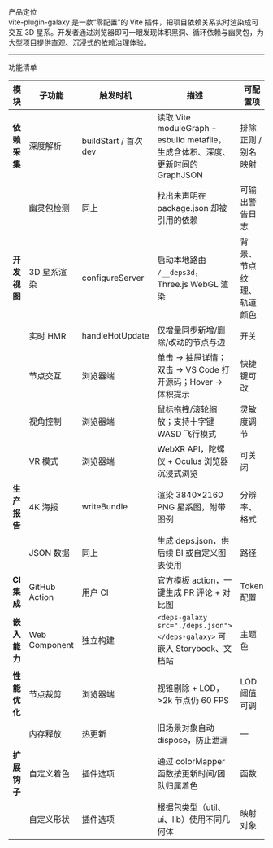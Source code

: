 产品定位  
vite-plugin-galaxy 是一款“零配置”的 Vite 插件，把项目依赖关系实时渲染成可交互 3D 星系。开发者通过浏览器即可一眼发现体积黑洞、循环依赖与幽灵包，为大型项目提供直观、沉浸式的依赖治理体验。

---

功能清单

| 模块 | 子功能 | 触发时机 | 描述 | 可配置项 |
|---|---|---|---|---|
| **依赖采集** | 深度解析 | buildStart / 首次 dev | 读取 Vite moduleGraph + esbuild metafile，生成含体积、深度、更新时间的 GraphJSON | 排除正则 / 别名映射 |
|  | 幽灵包检测 | 同上 | 找出未声明在 package.json 却被引用的依赖 | 可输出警告日志 |
| **开发视图** | 3D 星系渲染 | configureServer | 启动本地路由 `/__deps3d`，Three.js WebGL 渲染 | 背景、节点纹理、轨道颜色 |
|  | 实时 HMR | handleHotUpdate | 仅增量同步新增/删除/改动的节点与边 | 开关 |
|  | 节点交互 | 浏览器端 | 单击 → 抽屉详情；双击 → VS Code 打开源码；Hover → 体积提示 | 快捷键可改 |
|  | 视角控制 | 浏览器端 | 鼠标拖拽/滚轮缩放；支持十字键 WASD 飞行模式 | 灵敏度调节 |
|  | VR 模式 | 浏览器端 | WebXR API，陀螺仪 + Oculus 浏览器沉浸式浏览 | 可关闭 |
| **生产报告** | 4K 海报 | writeBundle | 渲染 3840×2160 PNG 星系图，附带图例 | 分辨率、格式 |
|  | JSON 数据 | 同上 | 生成 deps.json，供后续 BI 或自定义图表使用 | 路径 |
| **CI 集成** | GitHub Action | 用户 CI | 官方模板 action，一键生成 PR 评论 + 对比图 | Token 配置 |
| **嵌入能力** | Web Component | 独立构建 | `<deps-galaxy src="./deps.json"></deps-galaxy>` 可嵌入 Storybook、文档站 | 主题色 |
| **性能优化** | 节点裁剪 | 浏览器端 | 视锥剔除 + LOD，>2k 节点仍 60 FPS | LOD 阈值可调 |
|  | 内存释放 | 热更新 | 旧场景对象自动 dispose，防止泄漏 | — |
| **扩展钩子** | 自定义着色 | 插件选项 | 通过 colorMapper 函数按更新时间/团队归属着色 | 函数 |
|  | 自定义形状 | 插件选项 | 根据包类型（util、ui、lib）使用不同几何体 | 映射对象 |
